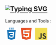 <a href="https://git.io/typing-svg"><img src="https://readme-typing-svg.herokuapp.com?font=Fira+Code&pause=1000&color=DCAFF7&random=false&width=435&lines=Hi!+I%60m+Sunnymeouwu+" alt="Typing SVG" /></a>
---

Languages and Tools :
<div>
  <img src="https://github.com/devicons/devicon/blob/master/icons/css3/css3-plain-wordmark.svg"  title="CSS3" alt="CSS" width="40" height="40"/>&nbsp;
  <img src="https://github.com/devicons/devicon/blob/master/icons/html5/html5-original.svg" title="HTML5" alt="HTML" width="40" height="40"/>&nbsp;
  <img src="https://github.com/devicons/devicon/blob/master/icons/javascript/javascript-original.svg" title="JavaScript" alt="JavaScript" width="40" height="40"/>&nbsp;
</div>

